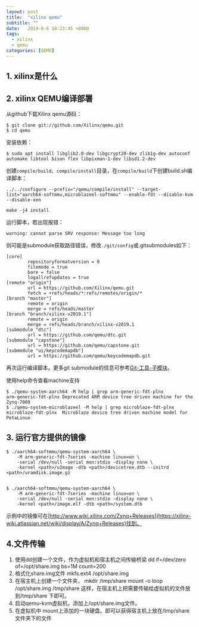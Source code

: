 ```yaml
---
layout: post
title:  "xilinx qemu"
subtitle: ""
date:   2019-8-6 10:23:45 +0800
tags:
  - xilinx
  - qemu
categories: [QEMU]
---
```


## 1. xilinx是什么

## 2. xilinx QEMU编译部署

从github下载Xilinx qemu源码：

```shell
$ git clone git://github.com/Xilinx/qemu.git
$ cd qemu
```

安装依赖：

```shell
$ sudo apt install libglib2.0-dev libgcrypt20-dev zlib1g-dev autoconf automake libtool bison flex libpixman-1-dev libsd1.2-dev
```

创建`compile/build`、`compile/install`目录，在`compile/build`下创建build.sh编译脚本：

```
../../configure --prefix="/qemu/compile/install" --target-list="aarch64-softmmu,microblazeel-softmmu" --enable-fdt --disable-kvm --disable-xen

make -j4 install
```

运行脚本，若出现报错：

```
warning: cannot parse SRV response: Message too long
```

则可能是submodule获取路径错误，修改`./git/config`或.gitsubmodules如下：

```
[core]
        repositoryformatversion = 0
        filemode = true
        bare = false
        logallrefupdates = true
[remote "origin"]
        url = https://github.com/Xilinx/qemu.git
        fetch = +refs/heads/*:refs/remotes/origin/*
[branch "master"]
        remote = origin
        merge = refs/heads/master
[branch "branch/xilinx-v2019.1"]
        remote = origin
        merge = refs/heads/branch/xilinx-v2019.1
[submodule "dtc"]
        url = https://github.com/qemu/dtc.git
[submodule "capstone"]
        url = https://github.com/qemu/capstone.git
[submodule "ui/keycodemapdb"]
        url = https://github.com/qemu/keycodemapdb.git
```

再次运行编译脚本。更多git submodule的信息可参考[Git-工具-子模块](https://git-scm.com/book/zh/v1/Git-工具-子模块)。

使用help命令查看machine支持

```shell
$ ./qemu-system-aarch64 -M help | grep arm-generic-fdt-plnx
arm-generic-fdt-plnx Deprecated ARM device tree driven machine for the Zynq-7000
$ ./qemu-system-microblazeel -M help | grep microblaze-fdt-plnx
microblaze-fdt-plnx  Microblaze device tree driven machine model for PetaLinux
```



## 3. 运行官方提供的镜像

```shell
$ ./aarch64-softmmu/qemu-system-aarch64 \
    -M arm-generic-fdt-7series -machine linux=on \
    -serial /dev/null -serial mon:stdio -display none \
    -kernel <path>/uImage -dtb <path>/devicetree.dtb --initrd <path>/uramdisk.image.gz
```

```shell

$ ./aarch64-softmmu/qemu-system-aarch64 \
    -M arm-generic-fdt-7series -machine linux=on \
    -serial /dev/null -serial mon:stdio -display none \
    -kernel <path>/image.elf -dtb <path>/system.dtb
```

示例中的镜像可在[http://www.wiki.xilinx.com/Zynq+Releases](https://xilinx-wiki.atlassian.net/wiki/display/A/Zynq+Releases)找到。



## 4.文件传输

1. 使用dd创建一个文件，作为虚拟机和宿主机之间传输桥梁
 dd if=/dev/zero of=/opt/share.img bs=1M count=200
2. 格式化share.img文件
    mkfs.ext4 /opt/share.img
3. 在宿主机上创建一个文件夹，
   mkdir /tmp/share
   mount -o loop /opt/share.img /tmp/share
这样，在宿主机上把需要传输给虚拟机的文件放到/tmp/share 下即可。
4. 启动qemu-kvm虚拟机，添加上/opt/share.img文件。
5. 在虚拟机中 mount上添加的一块硬盘。即可以获得宿主机上放在/tmp/share文件夹下的文件